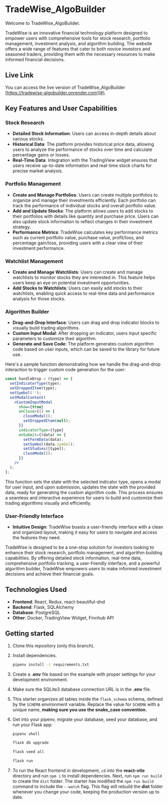 # TradeWise_AlgoBuilder

Welcome to TradeWise_AlgoBuilder.

TradeWise is an innovative financial technology platform designed to empower users with comprehensive tools for stock research, portfolio management, investment analysis, and algorithm building. The website offers a wide range of features that cater to both novice investors and seasoned traders, providing them with the necessary resources to make informed financial decisions.

## Live Link
You can access the live version of TradeWise_AlgoBuilder [https://tradewise-algobuilder.onrender.com](#).

## Key Features and User Capabilities

### Stock Research
- **Detailed Stock Information**: Users can access in-depth details about various stocks.
- **Historical Data**: The platform provides historical price data, allowing users to analyze the performance of stocks over time and calculate percentage gains or losses.
- **Real-Time Data**: Integration with the TradingView widget ensures that users receive up-to-date information and real-time stock charts for precise market analysis.

### Portfolio Management
- **Create and Manage Portfolios**: Users can create multiple portfolios to organize and manage their investments efficiently. Each portfolio can track the performance of individual stocks and overall portfolio value.
- **Add and Update Stocks**: The platform allows users to add stocks to their portfolios with details like quantity and purchase price. Users can also update stock information to reflect changes in their investment strategy.
- **Performance Metrics**: TradeWise calculates key performance metrics such as current portfolio value, purchase value, profit/loss, and percentage gain/loss, providing users with a clear view of their investment performance.

### Watchlist Management
- **Create and Manage Watchlists**: Users can create and manage watchlists to monitor stocks they are interested in. This feature helps users keep an eye on potential investment opportunities.
- **Add Stocks to Watchlists**: Users can easily add stocks to their watchlists, enabling quick access to real-time data and performance analysis for those stocks.

### Algorithm Builder
- **Drag-and-Drop Interface**: Users can drag and drop indicator blocks to visually build trading algorithms.
- **Custom Input Modal**: After dropping an indicator, users input specific parameters to customize their algorithm.
- **Generate and Save Code**: The platform generates custom algorithm code based on user inputs, which can be saved to the library for future use.

Here's a sample function demonstrating how we handle the drag-and-drop interaction to trigger custom code generation for the user:

```jsx
const handleDrop = (type) => {
  setIndicatorType(type);
  setDroppedItem(type);
  setSymbol('');
  setModalContent(
    <CustomInputModal
      show={true}
      onClose={() => {
        closeModal();
        setDroppedItem(null);
      }}
      indicatorType={type}
      onSubmit={(data) => {
        setFormData(data);
        setSymbol(data.symbol);
        setStudies([type]);
        closeModal();
      }}
    />
  );
};
```

This function sets the state with the selected indicator type, opens a modal for user input, and upon submission, updates the state with the provided data, ready for generating the custom algorithm code. This process ensures a seamless and interactive experience for users to build and customize their trading algorithms visually and efficiently.

### User-Friendly Interface
- **Intuitive Design**: TradeWise boasts a user-friendly interface with a clean and organized layout, making it easy for users to navigate and access the features they need.

TradeWise is designed to be a one-stop solution for investors looking to enhance their stock research, portfolio management, and algorithm building capabilities. By offering detailed stock information, real-time data, comprehensive portfolio tracking, a user-friendly interface, and a powerful algorithm builder, TradeWise empowers users to make informed investment decisions and achieve their financial goals.


## Technologies Used
- **Frontend**: React, Redux, react-beautiful-dnd
- **Backend**: Flask, SQLAlchemy
- **Database**: PostgreSQL
- **Other**: Docker, TradingView Widget, Finnhub API

## Getting started

1. Clone this repository (only this branch).

2. Install dependencies.

   ```bash
   pipenv install -r requirements.txt
   ```

3. Create a __.env__ file based on the example with proper settings for your
   development environment.

4. Make sure the SQLite3 database connection URL is in the __.env__ file.

5. This starter organizes all tables inside the `flask_schema` schema, defined
   by the `SCHEMA` environment variable.  Replace the value for
   `SCHEMA` with a unique name, **making sure you use the snake_case
   convention.**

6. Get into your pipenv, migrate your database, seed your database, and run your
   Flask app:

   ```bash
   pipenv shell
   ```

   ```bash
   flask db upgrade
   ```

   ```bash
   flask seed all
   ```

   ```bash
   flask run
   ```

7. To run the React frontend in development, `cd` into the __react-vite__
   directory and run `npm i` to install dependencies. Next, run `npm run build`
   to create the `dist` folder. The starter has modified the `npm run build`
   command to include the `--watch` flag. This flag will rebuild the __dist__
   folder whenever you change your code, keeping the production version up to
   date.
